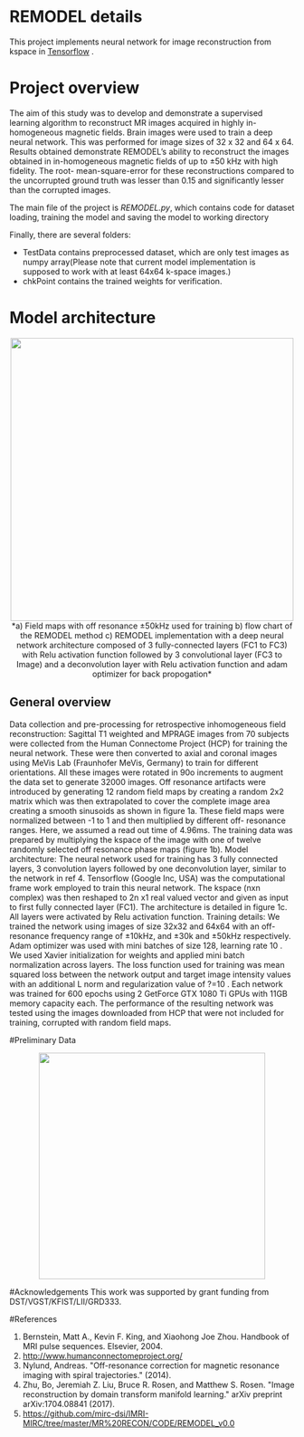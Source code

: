 # REMODEL details

This project implements neural network for image reconstruction from kspace in [Tensorflow](https://github.com/tensorflow/tensorflow/) . 

# Project overview

The aim of this study was to develop and demonstrate a supervised learning algorithm to reconstruct MR images acquired in highly in-homogeneous
magnetic fields. Brain images were used to train a deep neural network. This was performed for image sizes of 32 x 32 and 64 x 64. Results obtained
demonstrate REMODEL’s ability to reconstruct the images obtained in in-homogeneous magnetic fields of up to ±50 kHz with high fidelity. The root-
mean-square-error for these reconstructions compared to the uncorrupted ground truth was lesser than 0.15 and significantly lesser than the
corrupted images.


The main file of the project is *REMODEL.py*, which contains code for dataset loading, training the model and saving the model to working directory

Finally, there are several folders:
- TestData contains preprocessed dataset, which are only test images as numpy array(Please note that current model implementation is supposed to work with at least 64x64 k-space images.)
- chkPoint contains the trained weights for verification.

# Model architecture
<center>
<img src="https://github.com/mirc-dsi/IMRI-MIRC/tree/master/MR%20RECON/CODE/REMODEL_v0.0/images/remodel_architecture.png" width = "500" >
*a) Field maps with off resonance ±50kHz used for training b) flow chart of the REMODEL method c) REMODEL implementation with a deep neural network architecture composed of 3 fully-connected layers (FC1 to FC3) with Relu activation function followed by 3 convolutional layer (FC3 to Image) and a deconvolution layer with Relu activation function and adam optimizer for back propogation*
</center>

## General overview 
Data collection and pre-processing for retrospective inhomogeneous field reconstruction: Sagittal T1 weighted and MPRAGE images from 70 subjects
were collected from the Human Connectome Project (HCP) for training the neural network. These were then converted to axial and coronal images using MeVis
Lab (Fraunhofer MeVis, Germany) to train for different orientations. All these images were rotated in 90o increments to augment the data set to generate 32000
images. Off resonance artifacts were introduced by generating 12 random field maps by creating a random 2x2 matrix which was then extrapolated to cover the
complete image area creating a smooth sinusoids as shown in figure 1a. These field maps were normalized between -1 to 1 and then multiplied by different off-
resonance ranges. Here, we assumed a read out time of 4.96ms. The training data was prepared by multiplying the kspace of the image with one of twelve
randomly selected off resonance phase maps (figure 1b).
Model architecture: The neural network used for training has 3 fully connected layers, 3 convolution layers followed by one deconvolution layer, similar to the
network in ref 4. Tensorflow (Google Inc, USA) was the computational frame work employed to train this neural network. The kspace (nxn complex) was then
reshaped to 2n x1 real valued vector and given as input to first fully connected layer (FC1). The architecture is detailed in figure 1c. All layers were activated by
Relu activation function.
Training details: We trained the network using images of size 32x32 and 64x64 with an off-resonance frequency range of ±10kHz, and ±30k and ±50kHz
respectively. Adam optimizer was used with mini batches of size 128, learning rate 10 . We used Xavier initialization for weights and applied mini batch
normalization across layers. The loss function used for training was mean squared loss between the network output and target image intensity values with an
additional L norm and regularization value of ?=10 . Each network was trained for 600 epochs using 2 GetForce GTX 1080 Ti GPUs with 11GB memory
capacity each. The performance of the resulting network was tested using the images downloaded from HCP that were not included for training, corrupted with
random field maps.

#Preliminary Data

<center>
<img src="https://github.com/mirc-dsi/IMRI-MIRC/tree/master/MR%20RECON/CODE/REMODEL_v0.0/images/figure1.png" width="400">
</center>

#Acknowledgements
This work was supported by grant funding from DST/VGST/KFIST/LII/GRD333.

#References
1. Bernstein, Matt A., Kevin F. King, and Xiaohong Joe Zhou. Handbook of MRI pulse sequences. Elsevier, 2004.
2. http://www.humanconnectomeproject.org/
3. Nylund, Andreas. "Off-resonance correction for magnetic resonance imaging with spiral trajectories." (2014).
4. Zhu, Bo, Jeremiah Z. Liu, Bruce R. Rosen, and Matthew S. Rosen. "Image reconstruction by domain transform manifold learning." arXiv preprint
arXiv:1704.08841 (2017).
5. https://github.com/mirc-dsi/IMRI-MIRC/tree/master/MR%20RECON/CODE/REMODEL_v0.0
